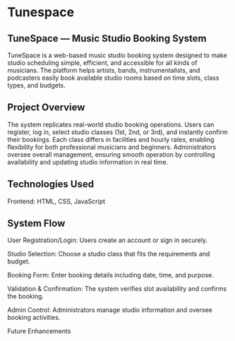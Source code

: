 # Tunespace
## TuneSpace — Music Studio Booking System
TuneSpace is a web-based music studio booking system designed to make studio scheduling simple, efficient, and accessible for all kinds of musicians. The platform helps artists, bands, instrumentalists, and podcasters easily book available studio rooms based on time slots, class types, and budgets.

## Project Overview
The system replicates real-world studio booking operations. Users can register, log in, select studio classes (1st, 2nd, or 3rd), and instantly confirm their bookings. Each class differs in facilities and hourly rates, enabling flexibility for both professional musicians and beginners. Administrators oversee overall management, ensuring smooth operation by controlling availability and updating studio information in real time.
## Technologies Used
Frontend: HTML, CSS, JavaScript
## System Flow
User Registration/Login: Users create an account or sign in securely.

Studio Selection: Choose a studio class that fits the requirements and budget.

Booking Form: Enter booking details including date, time, and purpose.

Validation & Confirmation: The system verifies slot availability and confirms the booking.

Admin Control: Administrators manage studio information and oversee booking activities.

Future Enhancements
